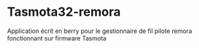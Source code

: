 # Tasmota32-remora
Application écrit en berry pour le gestionnaire de fil pilote remora fonctionnant sur firmware Tasmota

